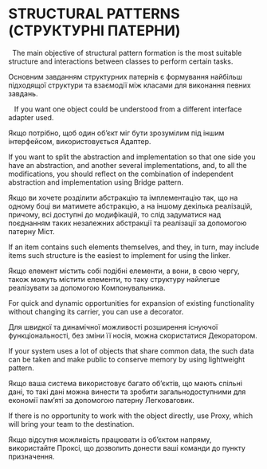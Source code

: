 STRUCTURAL PATTERNS (СТРУКТУРНІ ПАТЕРНИ)
========================================

 
The main objective of structural pattern formation is the most suitable structure and interactions between classes to perform certain tasks.

Основним  завданням  структурних  патернів  є  формування  найбільш підходящої структури та взаємодії між класами для виконання певних завдань. 

  
If you want one object could be understood from a different
interface adapter used.

Якщо  потрібно,  щоб  один  об’єкт  міг  бути  зрозумілим  під  іншим інтерфейсом, використовується Адаптер. 


If you want to split the abstraction and implementation so that one side you have an abstraction, and another several implementations, and, to all the modifications, you should reflect on the combination of independent abstraction and implementation using Bridge pattern.

Якщо ви хочете розділити абстракцію та імплементацію так, що на одному боці  ви  матимете  абстракцію,  а  на  іншому  декілька  реалізацій,  причому,  всі доступні до модифікацій, то слід задуматися над поєднанням таких незалежних абстракції та реалізації за допомогою патерну Міст.


If an item contains such elements themselves, and they, in turn, may include items such structure is the easiest to implement for using the linker.

Якщо елемент містить собі подібні елементи, а вони, в свою чергу, також можуть  містити  елементи,  то  таку  структуру  найлегше  реалізувати  за  допомогою Компонувальника. 


For quick and dynamic opportunities for expansion of existing functionality without changing its carrier, you can use a decorator.

Для  швидкої  та  динамічної  можливості  розширення  існуючої функціональності, без зміни її носія, можна скористатися Декоратором. 


If your system uses a lot of objects that share common data, the such data can be taken and make public to conserve memory by using lightweight pattern.

Якщо ваша система використовує багато об’єктів, що мають спільні дані, то такі дані можна винести та зробити загальнодоступними для економії пам’яті за допомогою патерну Легковаговик. 


If there is no opportunity to work with the object directly, use Proxy, which will bring your team to the destination.

Якщо  відсутня  можливість  працювати  із  об’єктом  напряму,  використайте Проксі, що дозволить донести ваші команди до пункту призначення.